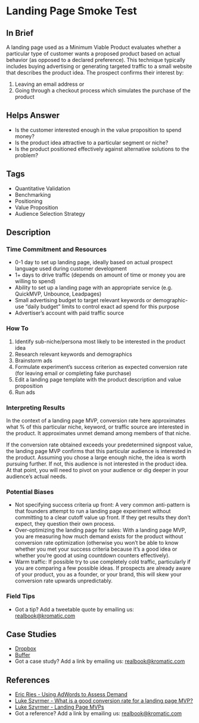 # Landing Page Smoke Test

## In Brief

A landing page used as a Minimum Viable Product evaluates whether a particular type of customer wants a proposed product based on actual behavior \(as opposed to a declared preference\). This technique typically includes buying advertising or generating targeted traffic to a small website that describes the product idea. The prospect confirms their interest by:

1. Leaving an email address or 
2. Going through a checkout process which simulates the purchase of the product

## Helps Answer

* Is the customer interested enough in the value proposition to spend money?
* Is the product idea attractive to a particular segment or niche?
* Is the product positioned effectively against alternative solutions to the problem?

## Tags

* Quantitative Validation
* Benchmarking
* Positioning
* Value Proposition
* Audience Selection Strategy

## Description

### Time Commitment and Resources

* 0-1 day to set up landing page, ideally based on actual prospect language used during customer development
* 1+ days to drive traffic \(depends on amount of time or money you are willing to spend\)
* Ability to set up a landing page with an appropriate service \(e.g. QuickMVP, Unbounce, Leadpages\)
* Small advertising budget to target relevant keywords or demographic-use “daily budget” limits to control exact ad spend for this purpose
* Advertiser’s account with paid traffic source

### How To

1. Identify sub-niche/persona most likely to be interested in the product idea
2. Research relevant keywords and demographics
3. Brainstorm ads
4. Formulate experiment’s success criterion as expected conversion rate \(for leaving email or completing fake purchase\)
5. Edit a landing page template with the product description and value proposition
6. Run ads

### Interpreting Results

In the context of a landing page MVP, conversion rate here approximates what % of this particular niche, keyword, or traffic source are interested in the product. It approximates unmet demand among members of that niche.

If the conversion rate obtained exceeds your predetermined signpost value, the landing page MVP confirms that this particular audience is interested in the product. Assuming you chose a large enough niche, the idea is worth pursuing further. If not, this audience is not interested in the product idea. At that point, you will need to pivot on your audience or dig deeper in your audience’s actual needs.

### Potential Biases

* Not specifying success criteria up front: A very common anti-pattern is that founders attempt to run a landing page experiment without committing to a clear cutoff value up front. If they get results they don’t expect, they question their own process. 
* Over-optimizing the landing page for sales: With a landing page MVP, you are measuring how much demand exists for the product without conversion rate optimization \(otherwise you won’t be able to know whether you met your success criteria because it’s a good idea or whether you’re good at using countdown counters effectively\). 
* Warm traffic: If possible try to use completely cold traffic, particularly if you are comparing a few possible ideas. If prospects are already aware of your product, you as a founder, or your brand, this will skew your conversion rate upwards unpredictably.

### Field Tips

* Got a tip? Add a tweetable quote by emailing us: [realbook@kromatic.com](mailto:realbook@kromatic.com)

## Case Studies

* [Dropbox](https://www.slideshare.net/gueste94e4c/dropbox-startup-lessons-learned-3836587)
* [Buffer](https://blog.bufferapp.com/idea-to-paying-customers-in-7-weeks-how-we-did-it)
* Got a case study? Add a link by emailing us: [realbook@kromatic.com](mailto:realbook@kromatic.com) 

## References

* [Eric Ries - Using AdWords to Assess Demand](http://www.startuplessonslearned.com/2008/11/using-adwords-to-assess-demand-for-your.html)
* [Luke Szyrmer - What is a good conversion rate for a landing page MVP?](http://blog.launchtomorrow.com/2015/01/good-landing-page-experiment-conversion-rate/)
* [Luke Szyrmer - Landing Page MVPs](http://launchtomorrow.com)
* Got a reference? Add a link by emailing us: [realbook@kromatic.com](realbook@kromatic.com)



